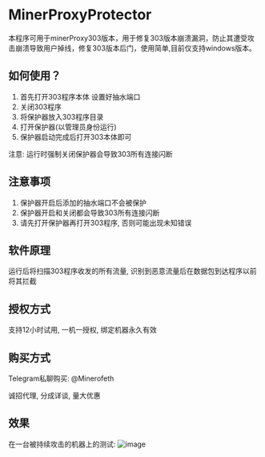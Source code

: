 # MinerProxyProtector
本程序可用于minerProxy303版本，用于修复303版本崩溃漏洞，防止其遭受攻击崩溃导致用户掉线，修复303版本后门，使用简单,目前仅支持windows版本。

## 如何使用？
1. 首先打开303程序本体 设置好抽水端口
2. 关闭303程序
3. 将保护器放入303程序目录
4. 打开保护器(以管理员身份运行)
5. 保护器启动完成后打开303本体即可

注意: 运行时强制关闭保护器会导致303所有连接闪断

## 注意事项
1. 保护器开启后添加的抽水端口不会被保护
2. 保护器开启和关闭都会导致303所有连接闪断
3. 请先打开保护器再打开303程序, 否则可能出现未知错误

## 软件原理
运行后将扫描303程序收发的所有流量, 识别到恶意流量后在数据包到达程序以前将其拦截

## 授权方式
支持12小时试用, 一机一授权, 绑定机器永久有效

## 购买方式
Telegram私聊购买: @Minerofeth

诚招代理, 分成详谈, 量大优惠

## 效果
在一台被持续攻击的机器上的测试:
![image](https://user-images.githubusercontent.com/98759471/152011573-9435ec00-f5a2-4f3e-b8e5-a25a3d15a1ac.png)
